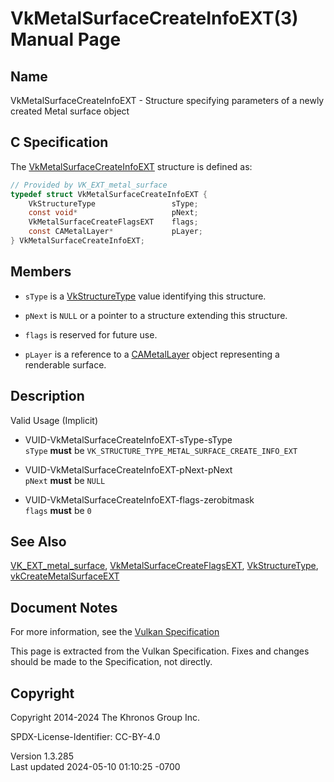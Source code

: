 # VkMetalSurfaceCreateInfoEXT(3) Manual Page

## Name

VkMetalSurfaceCreateInfoEXT - Structure specifying parameters of a newly
created Metal surface object



## <a href="#_c_specification" class="anchor"></a>C Specification

The [VkMetalSurfaceCreateInfoEXT](https://registry.khronos.org/vulkan/specs/1.3-extensions/man/html/VkMetalSurfaceCreateInfoEXT.html)
structure is defined as:

``` c
// Provided by VK_EXT_metal_surface
typedef struct VkMetalSurfaceCreateInfoEXT {
    VkStructureType                 sType;
    const void*                     pNext;
    VkMetalSurfaceCreateFlagsEXT    flags;
    const CAMetalLayer*             pLayer;
} VkMetalSurfaceCreateInfoEXT;
```

## <a href="#_members" class="anchor"></a>Members

- `sType` is a [VkStructureType](https://registry.khronos.org/vulkan/specs/1.3-extensions/man/html/VkStructureType.html) value identifying
  this structure.

- `pNext` is `NULL` or a pointer to a structure extending this
  structure.

- `flags` is reserved for future use.

- `pLayer` is a reference to a [CAMetalLayer](https://registry.khronos.org/vulkan/specs/1.3-extensions/man/html/CAMetalLayer.html) object
  representing a renderable surface.

## <a href="#_description" class="anchor"></a>Description

Valid Usage (Implicit)

- <a href="#VUID-VkMetalSurfaceCreateInfoEXT-sType-sType"
  id="VUID-VkMetalSurfaceCreateInfoEXT-sType-sType"></a>
  VUID-VkMetalSurfaceCreateInfoEXT-sType-sType  
  `sType` **must** be `VK_STRUCTURE_TYPE_METAL_SURFACE_CREATE_INFO_EXT`

- <a href="#VUID-VkMetalSurfaceCreateInfoEXT-pNext-pNext"
  id="VUID-VkMetalSurfaceCreateInfoEXT-pNext-pNext"></a>
  VUID-VkMetalSurfaceCreateInfoEXT-pNext-pNext  
  `pNext` **must** be `NULL`

- <a href="#VUID-VkMetalSurfaceCreateInfoEXT-flags-zerobitmask"
  id="VUID-VkMetalSurfaceCreateInfoEXT-flags-zerobitmask"></a>
  VUID-VkMetalSurfaceCreateInfoEXT-flags-zerobitmask  
  `flags` **must** be `0`

## <a href="#_see_also" class="anchor"></a>See Also

[VK_EXT_metal_surface](https://registry.khronos.org/vulkan/specs/1.3-extensions/man/html/VK_EXT_metal_surface.html),
[VkMetalSurfaceCreateFlagsEXT](https://registry.khronos.org/vulkan/specs/1.3-extensions/man/html/VkMetalSurfaceCreateFlagsEXT.html),
[VkStructureType](https://registry.khronos.org/vulkan/specs/1.3-extensions/man/html/VkStructureType.html),
[vkCreateMetalSurfaceEXT](https://registry.khronos.org/vulkan/specs/1.3-extensions/man/html/vkCreateMetalSurfaceEXT.html)

## <a href="#_document_notes" class="anchor"></a>Document Notes

For more information, see the <a
href="https://registry.khronos.org/vulkan/specs/1.3-extensions/html/vkspec.html#VkMetalSurfaceCreateInfoEXT"
target="_blank" rel="noopener">Vulkan Specification</a>

This page is extracted from the Vulkan Specification. Fixes and changes
should be made to the Specification, not directly.

## <a href="#_copyright" class="anchor"></a>Copyright

Copyright 2014-2024 The Khronos Group Inc.

SPDX-License-Identifier: CC-BY-4.0

Version 1.3.285  
Last updated 2024-05-10 01:10:25 -0700
